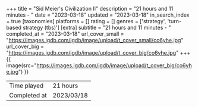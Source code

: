 +++
title = "Sid Meier's Civilization II"
description = "21 hours and 11 minutes - "
date = "2023-03-18"
updated = "2023-03-18"
in_search_index = true
[taxonomies]
platforms = []
rating = []
genres = ['strategy', 'turn-based strategy (tbs)']
[extra]
subtitle = "21 hours and 11 minutes - "
completed_at = "2023-03-18"
url_cover_small = "https://images.igdb.com/igdb/image/upload/t_cover_small/co6yhe.jpg"
url_cover_big = "https://images.igdb.com/igdb/image/upload/t_cover_big/co6yhe.jpg"
+++
{{ image(src="https://images.igdb.com/igdb/image/upload/t_cover_big/co6yhe.jpg") }}

|              |            |
| ------------ | ---------- |
| Time played  | 21 hours |
| Completed at | 2023/03/18 |


